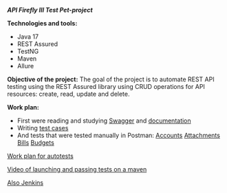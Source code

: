 ***API Firefly III Test Pet-project***

**Technologies and tools:**

- Java 17
- REST Assured 
- TestNG 
- Maven 
- Allure

**Objective of the project:**
The goal of the project is to automate REST API testing using the REST Assured library
using CRUD operations for API resources: create, read, update and delete.

**Work plan:**
- First were reading and studying [Swagger](https://api-docs.firefly-iii.org/#/) and [documentation](https://docs.firefly-iii.org/)
- Writing [test cases](https://docs.google.com/spreadsheets/d/1FPqjIdiSyT2MoWFtD7_PdnCeNTEn-p-YEMzq5Ftaevg/edit?gid=0#gid=0)
- And tests that were tested manually in Postman: [Accounts](https://documenter.getpostman.com/view/34688119/2sA3e498jZ) [Attachments](https://documenter.getpostman.com/view/34688119/2sA3e498jb) [Bills](https://documenter.getpostman.com/view/34688119/2sA3e498jc) [Budgets](https://documenter.getpostman.com/view/34688119/2sA3e498jd)

[Work plan for autotests](Step)

[Video of launching and passing tests on a maven](https://youtu.be/gJ8p0FPgyQc)

[Also Jenkins](https://youtu.be/mtiF7YeHNCs)
